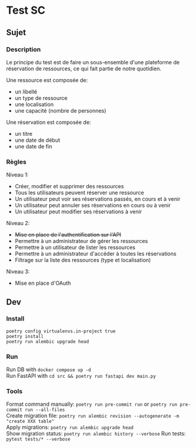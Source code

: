 # Test SC

## Sujet
### Description
Le principe du test est de faire un sous-ensemble d'une plateforme de réservation de ressources, ce qui fait partie de notre quotidien.

Une ressource est composée de:
* un libellé
* un type de ressource
* une localisation
* une capacité (nombre de personnes)

Une réservation est composée de:
* un titre
* une date de début
* une date de fin

### Règles
Niveau 1:
* Créer, modifier et supprimer des ressources
* Tous les utilisateurs peuvent réserver une ressource
* Un utilisateur peut voir ses réservations passés, en cours et à venir
* Un utilisateur peut annuler ses réservations en cours ou à venir
* Un utilisateur peut modifier ses réservations à venir

Niveau 2:
* ~~Mise en place de l'authentification sur l'API~~
* Permettre à un administrateur de gérer les ressources
* Permettre à un utilisateur de lister les ressources
* Permettre à un administrateur d'accéder à toutes les réservations
* Filtrage sur la liste des ressources (type et localisation)

Niveau 3:
- Mise en place d'OAuth

## Dev
### Install
`poetry config virtualenvs.in-project true`\
`poetry install`\
`poetry run alembic upgrade head`

### Run
Run DB with `docker compose up -d`\
Run FastAPI with `cd src && poetry run fastapi dev main.py`

### Tools
Format command manually: `poetry run pre-commit run` or `poetry run pre-commit run --all-files`\
Create migration file: `poetry run alembic revision --autogenerate -m "create XXX table"`\
Apply migrations: `poetry run alembic upgrade head`\
Show migration status: `poetry run alembic history --verbose`
Run tests: `pytest tests/* --verbose`
